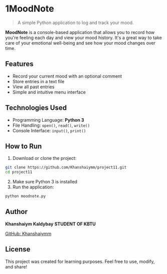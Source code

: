 # 1MoodNote
> A simple Python application to log and track your mood.

**MoodNote** is a console-based application that allows you to record how you're feeling each day and view your mood history. It's a great way to take care of your emotional well-being and see how your mood changes over time.

## Features

* Record your current mood with an optional comment
* Store entries in a text file
* View all past entries
* Simple and intuitive menu interface

## Technologies Used

* Programming Language: **Python 3**
* File Handling: `open()`, `read()`, `write()`
* Console Interface: `input()`, `print()`

## How to Run
1. Download or clone the project:

```bash
git clone https://github.com/Khanshaiymm/project11.git
cd project11
```
2. Make sure Python 3 is installed
3. Run the application:

```bash
python moodnote.py
```
## Author
**Khanshaiym Kaldybay**
**STUDENT OF KBTU**

[GitHub: Khanshaiymm](https://github.com/Khanshaiymm)

## License
This project was created for learning purposes.
Feel free to use, modify, and share!

